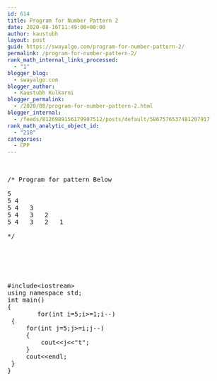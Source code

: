 ```yaml
---
id: 614
title: Program for Number Pattern 2
date: 2020-08-16T11:49:00+00:00
author: kaustubh
layout: post
guid: https://swayalgo.com/program-for-number-pattern-2/
permalink: /program-for-number-pattern-2/
rank_math_internal_links_processed:
  - "1"
blogger_blog:
  - swayalgo.com
blogger_author:
  - Kaustubh Kulkarni
blogger_permalink:
  - /2020/08/program-for-number-pattern-2.html
blogger_internal:
  - /feeds/8126989156179907512/posts/default/5867576537481207917
rank_math_analytic_object_id:
  - "218"
categories:
  - CPP
---
```

<pre><br /><br />/* Program for pattern Below<br /><br />5	<br />5	4	<br />5	4	3	<br />5	4	3	2	<br />5	4	3	2	1	<br /><br />*/<br /><br /><br /><br /><br /><br /><br />#include&lt;iostream><br />using namespace std;<br />int main()<br />{<br />		for(int i=5;i>=1;i--)<br />	{<br />		for(int j=5;j>=i;j--)<br />		{<br />			cout&lt;&lt;j&lt;&lt;"t";<br />		}<br />		cout&lt;&lt;endl;<br />	}<br />}<br /><br /><br /><br /></pre>